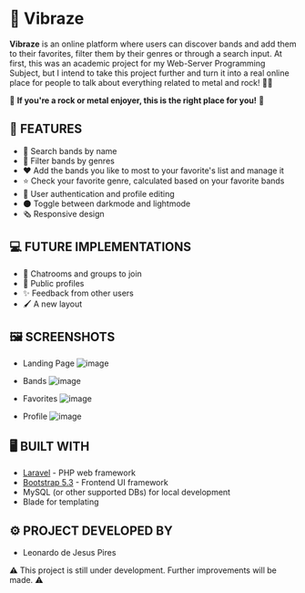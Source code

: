 # 🎸 Vibraze

**Vibraze** is an online platform where users can discover bands and add them to their favorites, filter them by their genres or through a search input.
At first, this was an academic project for my Web-Server Programming Subject, but I intend to take this project further and turn it into a real online place for people to talk about everything related to metal and rock! 🤟🎸

🤟 **__If you're a rock or metal enjoyer, this is the right place for you!__** 🤟

## 🚀 FEATURES

- 🔎 Search bands by name
- 🎵 Filter bands by genres
- ❤️ Add the bands you like to most to your favorite's list and manage it
- ⭐ Check your favorite genre, calculated based on your favorite bands
- 👤 User authentication and profile editing
- 🌑 Toggle between darkmode and lightmode
- 🗞️ Responsive design

## 💻 FUTURE IMPLEMENTATIONS

- 👥 Chatrooms and groups to join
- 📒 Public profiles
- ✨ Feedback from other users
- 🖌️ A new layout

## 🖼️ SCREENSHOTS

- Landing Page
![image](https://github.com/user-attachments/assets/b6481459-4712-498a-8e06-2fef1a061463)

- Bands
![image](https://github.com/user-attachments/assets/6008531e-c5a5-46b7-98aa-98bddb365e0f)

- Favorites
![image](https://github.com/user-attachments/assets/38d04969-69cf-4f37-a691-7f2aaf509e8b)

- Profile
![image](https://github.com/user-attachments/assets/bbbfc6b1-6be0-4cdf-86ef-fd367659dfd7)

## 🖥️ BUILT WITH

- [Laravel](https://laravel.com/) - PHP web framework
- [Bootstrap 5.3](https://getbootstrap.com/) - Frontend UI framework
- MySQL (or other supported DBs) for local development
- Blade for templating

## ⚙️ PROJECT DEVELOPED BY
- Leonardo de Jesus Pires

⚠️ This project is still under development. Further improvements will be made. ⚠️


